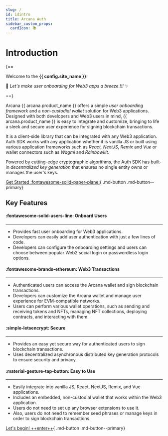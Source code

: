 ```yaml
---
slug: /
id: idintro
title: Arcana Auth
sidebar_custom_props:
  cardIcon: 📚
---
```


# Introduction

{==

Welcome to the **{{ config.site_name }}**! 

:rocket: *Let's make user onboarding for Web3 apps a breeze.!!!* :sparkles:

==}

Arcana {{ arcana.product_name }} offers a simple _user onboarding framework_ and a _non-custodial wallet_ solution for Web3 applications. Designed with both developers and Web3 users in mind, {{ arcana.product_name }} is easy to integrate and customize, bringing to life a sleek and secure user experience for signing blockchain transactions. 

It is a client-side library that can be integrated with any Web3 application. Auth SDK works with any application whether it is vanilla JS or built using various application frameworks such as _React, NextJS_, _Remix_ and _Vue_ or wallet connectors such as _Wagmi_ and _Rainbowkit_.

Powered by cutting-edge cryptographic algorithms, the Auth SDK has built-in _decentralized key generation_ that ensures no single entity owns or manages the user's keys. 

[Get Started :fontawesome-solid-paper-plane:](./walletsdk/wallet_qs.md){ .md-button .md-button--primary}

## Key Features

<div class="grid cards" markdown>
  <div class="card" markdown><h4><b>:fontawesome-solid-users-line: Onboard Users</b></h4><hr><p ><ul><li>Provides fast user onboarding for Web3 applications.</li><li>Developers can easily add user authentication with just a few lines of code.</li><li>Developers can configure the onboarding settings and users can choose between popular Web2 social login or passwordless login options.</li></ul></p></div>
  <div class="card" markdown><h4><b>:fontawesome-brands-ethereum: Web3 Transactions</b></h4><hr><p><ul><li>Authenticated users can access the Arcana wallet and sign blockchain transactions.</li><li>Developers can customize the Arcana wallet and manage user experience for EVM-compatible networks.</li><li>Users can perform various wallet operations, such as sending and receiving tokens and NFTs, managing NFT collections, deploying contracts, and interacting with them.</li></ul></p></div>
  <div class="card" markdown><h4><b>:simple-letsencrypt: Secure</b></h4><hr><p><ul><li>Provides an easy yet secure way for authenticated users to sign blockchain transactions.</li><li>Uses decentralized asynchronous distributed key generation protocols to ensure security and privacy.</li></ul></p></div>
  <div class="card" markdown><h4><b>:material-gesture-tap-button: Easy to Use</b></h4><hr><p><ul><li>Easily  integrate into vanilla JS, React, NextJS, Remix, and Vue applications.</li><li>Includes an embedded, non-custodial wallet that works within the Web3 application.</li><li>Users do not need to set up any browser extensions to use it.<li>Also, users do not need to remember seed phrases or manage keys in order to sign blockchain transactions.</li></ul></p></div>
</div>



[Let's begin! ++enter++](./walletsdk/wallet_qs.md){ .md-button .md-button--primary}
